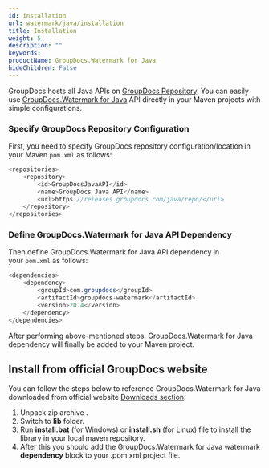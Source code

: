 ```yaml
---
id: installation
url: watermark/java/installation
title: Installation
weight: 5
description: ""
keywords:
productName: GroupDocs.Watermark for Java
hideChildren: False
---
```

GroupDocs hosts all Java APIs on [GroupDocs Repository](https://releases.groupdocs.com/java/repo/). You can easily use [GroupDocs.Watermark for Java](https://releases.groupdocs.com/java/repo/com/groupdocs/groupdocs-watermark/) API directly in your Maven projects with simple configurations.

### Specify GroupDocs Repository Configuration

First, you need to specify GroupDocs repository configuration/location in your Maven `pom.xml` as follows: 

```java
<repositories>
	<repository>
		<id>GroupDocsJavaAPI</id>
		<name>GroupDocs Java API</name>
		<url>https://releases.groupdocs.com/java/repo/</url>
	</repository>
</repositories>
```

### Define GroupDocs.Watermark for Java API Dependency

Then define GroupDocs.Watermark for Java API dependency in your `pom.xml` as follows:

```java
<dependencies>
    <dependency>
        <groupId>com.groupdocs</groupId>
        <artifactId>groupdocs-watermark</artifactId>
        <version>20.4</version>
    </dependency>
</dependencies>
```

After performing above-mentioned steps, GroupDocs.Watermark for Java dependency will finally be added to your Maven project.

## Install from official GroupDocs website

You can follow the steps below to reference GroupDocs.Watermark for Java downloaded from official website [Downloads section](https://downloads.groupdocs.com/watermark/java):

1.  Unpack zip archive .
2.  Switch to **lib** folder.
3.  Run **install.bat** (for Windows) or **install.sh** (for Linux) file to install the library in your local maven repository.
4.  After this you should add the GroupDocs.Watermark for Java watermark **dependency** block to your .pom.xml project file.
